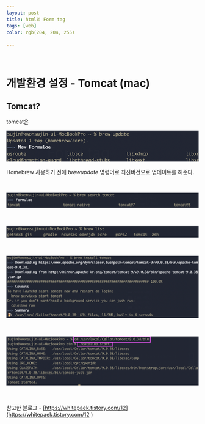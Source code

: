 ```yaml
---
layout: post
title: html의 Form tag 
tags: [web]
color: rgb(204, 204, 255)

---
```




<br>

# 개발환경 설정 - Tomcat (mac)

## Tomcat? 

tomcat은 









![br-up](/assets/img/pp1/br-up.png)

Homebrew 사용하기 전에 $brew update$ 명령어로 최신버전으로 업데이트를 해준다. 

<br>

![br-search](/assets/img/pp1/br-search.png)

<br>

![br-li](/assets/img/pp1/br-li.png)

<br>

![br-stop](/assets/img/pp1/inst-tom.png)

<br>

![tom-start](/assets/img/pp1/tom-start.png)

<br>



참고한 블로그 - [https://whitepaek.tistory.com/12](https://whitepaek.tistory.com/12 ) 